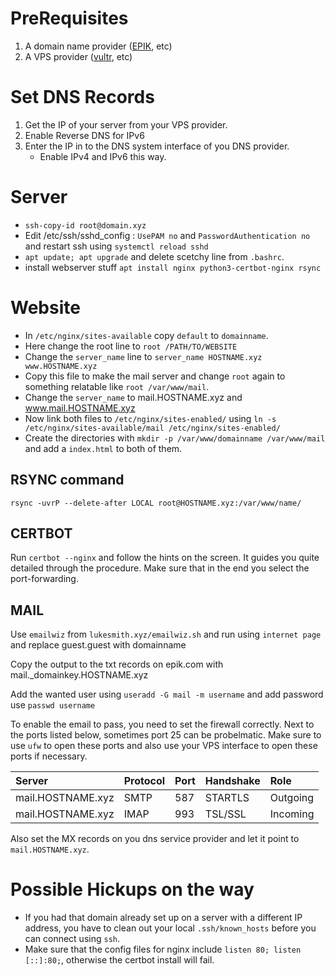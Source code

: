 
# PreRequisites

1. A domain name provider ([EPIK](epik.com), etc)
2. A VPS provider ([vultr](vultr.com), etc)

# Set DNS Records

1. Get the IP of your server from your VPS provider.
2. Enable Reverse DNS for IPv6
3. Enter the IP in to the DNS system interface of you DNS provider.
	- Enable IPv4 and IPv6 this way.

# Server

- `ssh-copy-id root@domain.xyz`
- Edit /etc/ssh/sshd_config : `UsePAM no` and `PasswordAuthentication no` and restart ssh using `systemctl reload sshd`
- `apt update; apt upgrade` and delete scetchy line from `.bashrc`.
- install webserver stuff `apt install nginx python3-certbot-nginx rsync`

# Website

- In `/etc/nginx/sites-available` copy `default` to `domainname`.
- Here change the root line to `root /PATH/TO/WEBSITE`
- Change the `server_name` line to `server_name HOSTNAME.xyz www.HOSTNAME.xyz`
- Copy this file to make the mail server and change `root` again to something relatable like `root /var/www/mail`.
- Change the `server_name` to mail.HOSTNAME.xyz and www.mail.HOSTNAME.xyz
- Now link both files to `/etc/nginx/sites-enabled/` using `ln -s /etc/nginx/sites-available/mail /etc/nginx/sites-enabled/`
- Create the directories with `mkdir -p /var/www/domainname /var/www/mail` and add a `index.html` to both of them.


## RSYNC command
`rsync -uvrP --delete-after LOCAL root@HOSTNAME.xyz:/var/www/name/`

## CERTBOT

Run `certbot --nginx` and follow the hints on the screen.
It guides you quite detailed through the procedure.
Make sure that in the end you select the port-forwarding.

## MAIL

Use `emailwiz` from `lukesmith.xyz/emailwiz.sh` and run using `internet page` and replace guest.guest with domainname

Copy the output to the txt records on epik.com with mail._domainkey.HOSTNAME.xyz

Add the wanted user using `useradd -G mail -m username` and add password use `passwd username`

To enable the email to pass, you need to set the firewall correctly.
Next to the ports listed below, sometimes port 25 can be probelmatic.
Make sure to use `ufw` to open these ports and also use your VPS interface to open these ports if necessary.

| Server            | Protocol | Port | Handshake | Role     |
| :---              | :---     | :--- | :---      | :---     |
| mail.HOSTNAME.xyz | SMTP     | 587  | STARTLS   | Outgoing |
| mail.HOSTNAME.xyz | IMAP     | 993  | TSL/SSL   | Incoming |

Also set the MX records on you dns service provider and let it point to `mail.HOSTNAME.xyz`.

# Possible Hickups on the way

- If you had that domain already set up on a server with a different IP address, you have to clean out your local `.ssh/known_hosts` before you can connect using `ssh`.
- Make sure that the config files for nginx include `listen 80; listen [::]:80;`, otherwise the certbot install will fail.
